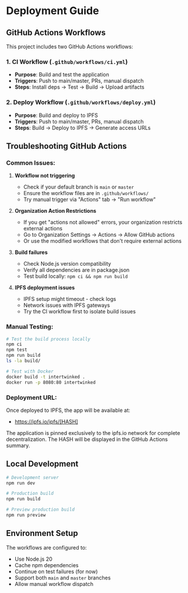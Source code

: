 # Deployment Guide

## GitHub Actions Workflows

This project includes two GitHub Actions workflows:

### 1. CI Workflow (`.github/workflows/ci.yml`)
- **Purpose**: Build and test the application
- **Triggers**: Push to main/master, PRs, manual dispatch
- **Steps**: Install deps → Test → Build → Upload artifacts

### 2. Deploy Workflow (`.github/workflows/deploy.yml`)
- **Purpose**: Build and deploy to IPFS
- **Triggers**: Push to main/master, PRs, manual dispatch
- **Steps**: Build → Deploy to IPFS → Generate access URLs

## Troubleshooting GitHub Actions

### Common Issues:

1. **Workflow not triggering**
   - Check if your default branch is `main` or `master`
   - Ensure the workflow files are in `.github/workflows/`
   - Try manual trigger via "Actions" tab → "Run workflow"

2. **Organization Action Restrictions**
   - If you get "actions not allowed" errors, your organization restricts external actions
   - Go to Organization Settings → Actions → Allow GitHub actions
   - Or use the modified workflows that don't require external actions

3. **Build failures**
   - Check Node.js version compatibility
   - Verify all dependencies are in package.json
   - Test build locally: `npm ci && npm run build`

4. **IPFS deployment issues**
   - IPFS setup might timeout - check logs
   - Network issues with IPFS gateways
   - Try the CI workflow first to isolate build issues

### Manual Testing:

```bash
# Test the build process locally
npm ci
npm test
npm run build
ls -la build/

# Test with Docker
docker build -t intertwinked .
docker run -p 8080:80 intertwinked
```

### Deployment URL:

Once deployed to IPFS, the app will be available at:
- https://ipfs.io/ipfs/[HASH]

The application is pinned exclusively to the ipfs.io network for complete decentralization. The HASH will be displayed in the GitHub Actions summary.

## Local Development

```bash
# Development server
npm run dev

# Production build
npm run build

# Preview production build
npm run preview
```

## Environment Setup

The workflows are configured to:
- Use Node.js 20
- Cache npm dependencies
- Continue on test failures (for now)
- Support both `main` and `master` branches
- Allow manual workflow dispatch